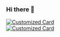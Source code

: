 ### Hi there 👋

<!--
**xiangyisheng/xiangyisheng** is a ✨ _special_ ✨ repository because its `README.md` (this file) appears on your GitHub profile.

Here are some ideas to get you started:

- 🔭 I’m currently working on ...
- 🌱 I’m currently learning ...
- 👯 I’m looking to collaborate on ...
- 🤔 I’m looking for help with ...
- 💬 Ask me about ...
- 📫 How to reach me: ...
- 😄 Pronouns: ...
- ⚡ Fun fact: ...
-->

<!-- GitHub Readme Demo: https://github.com/anuraghazra/github-readme-stats -->
<!-- [![Anurag's github stats](https://github-readme-stats.vercel.app/api?username=xiangyisheng)](https://github.com/xiangyisheng/xiangyisheng) -->
<!-- [![Anurag's github stats](https://github-readme-stats.vercel.app/api?username=xiangyisheng&show_icons=true)](https://github.com/xiangyisheng/xiangyisheng) -->
<!-- 置顶存储库 自定义 repo 卡片 -->
<!-- [![ReadMe Card](https://github-readme-stats.vercel.app/api/pin/?username=xiangyisheng&repo=AGooday.DncZero)](https://github.com/xiangyisheng/AGooday.DncZero) -->
[![Customized Card](https://github-readme-stats.vercel.app/api/pin?username=anuraghazra&repo=github-readme-stats&title_color=fff&icon_color=f9f9f9&text_color=9f9f9f&bg_color=151515)](https://github.com/anuraghazra/github-readme-stats)  
[![Customized Card](https://github-readme-stats.vercel.app/api/pin?username=anjoy8&repo=ChristDDD&title_color=fff&icon_color=f9f9f9&text_color=9f9f9f&bg_color=151515)](https://github.com/anjoy8/ChristDDD)
<!-- 热门语言 -->
<!-- [![Top Langs](https://github-readme-stats.vercel.app/api/top-langs/?username=anuraghazra)](https://github.com/anuraghazra/github-readme-stats) -->
<!-- 使用 ?hide=language1,language2 参数来隐藏指定的语言 -->
<!-- [![Top Langs](https://github-readme-stats.vercel.app/api/top-langs/?username=xiangyisheng&hide=javascript,html)](https://github.com/xiangyisheng/xiangyisheng) -->
<!-- 使用 &layout=compact 参数来改变卡片的样式 -->
<!-- [![Top Langs](https://github-readme-stats.vercel.app/api/top-langs/?username=xiangyisheng&layout=compact)](https://github.com/xiangyisheng/xiangyisheng) -->
